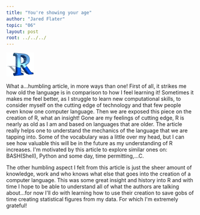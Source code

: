 ```yaml
---
title: "You're showing your age"
author: "Jared Flater"
topic: "06"
layout: post
root: ../../../
---
```

![](images/giphy-flater.gif)


  What a...humbling article, in more ways than one! First of all, it strikes me how old the language is in comparison to how I feel learning it! Sometimes it makes me feel better, as I struggle to learn new computational skills, to consider myself on the cutting edge of technology and that few people even know one computer language. Then we are exposed this piece on the creation of R, what an insight! Gone are my feelings of cutting edge, R is nearly as old as I am and based on languages that are older. The article really helps one to understand the mechanics of the language that we are tapping into. Some of the vocabulary was a little over my head, but I can see how valuable this will be in the future as my understanding of R increases. I'm motivated by this article to explore similar ones on: BASH(Shell), Python and some day, time permitting,...C. 


  The other humbling aspect I felt from this article is just the sheer amount of knowledge, work and who knows what else that goes into the creation of a computer language. This was some great insight and history into R and with time I hope to be able to understand all of what the authors are talking about...for now I'll do with learning how to use their creation to save gobs of time creating statistical figures from my data. For which I'm extremely grateful!


